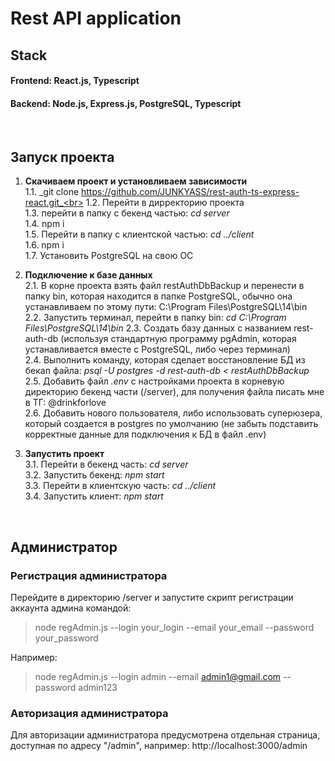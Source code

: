 # Rest API application

## Stack

#### __Frontend__: React.js, Typescript

#### __Backend__: Node.js, Express.js, PostgreSQL, Typescript

<br>

## Запуск проекта
1. __Скачиваем проект и установливаем зависимости__ <br>
  1.1. _git clone https://github.com/JUNKYASS/rest-auth-ts-express-react.git_<br>
  1.2. Перейти в дирректорию проекта<br>
  1.3. перейти в папку с бекенд частью: _cd server_<br>
  1.4. npm i<br>
  1.5. Перейти в папку с клиентской частью: _cd ../client_<br>
  1.6. npm i<br>
  1.7. Установить PostgreSQL на свою ОС<br>

2. __Подключение к базе данных__<br>
  2.1. В корне проекта взять файл restAuthDbBackup и перенести в папку bin, которая находится в папке PostgreSQL, обычно она устанавливаем по этому пути: C:\Program Files\PostgreSQL\14\bin<br>
  2.2. Запустить терминал, перейти в папку bin: _cd C:\Program Files\PostgreSQL\14\bin_
  2.3. Создать базу данных с названием rest-auth-db (используя стандартную программу pgAdmin, которая устанавливается вместе с PostgreSQL, либо через терминал)<br>
  2.4. Выполнить команду, которая сделает восстановление БД из бекап файла: _psql -U postgres -d rest-auth-db < restAuthDbBackup_<br>
  2.5. Добавить файл _.env_ с настройками проекта в корневую директорию бекенд части (/server), для получения файла писать мне в ТГ: @drinkforlove<br>
  2.6. Добавить нового пользователя, либо использовать суперюзера, который создается в postgres по умолчанию (не забыть подставить корректные данные для подключения к БД в файл .env)<br>

3. __Запустить проект__<br>
  3.1. Перейти в бекенд часть: _cd server_<br>
  3.2. Запустить бекенд: _npm start_<br>
  3.3. Перейти в клиентскую часть: _cd ../client_<br>
  3.4. Запустить клиент: _npm start_<br>

<br>

## Администратор

### __Регистрация администратора__

Перейдите в директорию /server и запустите скрипт регистрации аккаунта админа командой:

> node regAdmin.js --login your_login --email your_email --password your_password


Например:<br>
> node regAdmin.js --login admin --email admin1@gmail.com --password admin123


### __Авторизация администратора__
Для авторизации администратора предусмотрена отдельная страница, доступная по адресу "/admin", например: http://localhost:3000/admin

